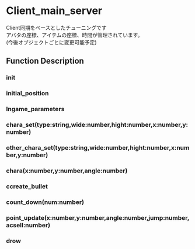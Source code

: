 # Client_main_server<br>
Client同期をベースとしたチューニングです<br>
アバタの座標、アイテムの座標、時間が管理されています。<br>
(今後オブジェクトごとに変更可能予定)<br>

## Function Description<br>
### init<br>
### initial_position<br>
### Ingame_parameters<br>
### chara_set(type:string,wide:number,hight:number,x:number,y:number)<br>
### other_chara_set(type:string,wide:number,hight:number,x:number,y:number)<br>
### chara(x:number,y:number,angle:number)<br>
### ccreate_bullet<br>
### count_down(num:number)<br>
### point_update(x:number,y:number,angle:number,jump:number,acsell:number)<br>
### drow<br>
